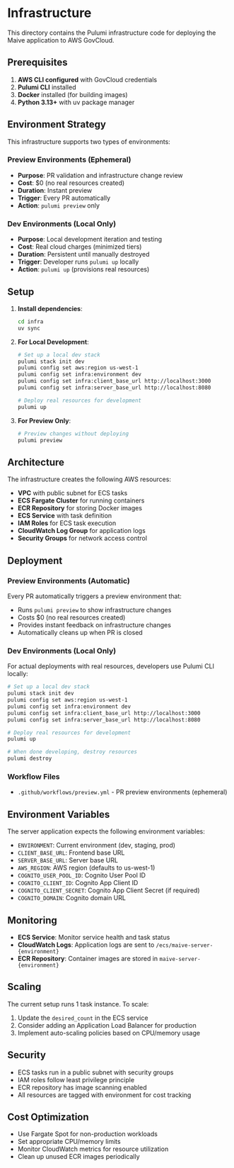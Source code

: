 # Infrastructure

This directory contains the Pulumi infrastructure code for deploying the Maive application to AWS GovCloud.

## Prerequisites

1. **AWS CLI configured** with GovCloud credentials
2. **Pulumi CLI** installed
3. **Docker** installed (for building images)
4. **Python 3.13+** with uv package manager

## Environment Strategy

This infrastructure supports two types of environments:

### Preview Environments (Ephemeral)
- **Purpose**: PR validation and infrastructure change review
- **Cost**: $0 (no real resources created)
- **Duration**: Instant preview
- **Trigger**: Every PR automatically
- **Action**: `pulumi preview` only

### Dev Environments (Local Only)
- **Purpose**: Local development iteration and testing
- **Cost**: Real cloud charges (minimized tiers)
- **Duration**: Persistent until manually destroyed
- **Trigger**: Developer runs `pulumi up` locally
- **Action**: `pulumi up` (provisions real resources)

## Setup

1. **Install dependencies**:
   ```bash
   cd infra
   uv sync
   ```

2. **For Local Development**:
   ```bash
   # Set up a local dev stack
   pulumi stack init dev
   pulumi config set aws:region us-west-1
   pulumi config set infra:environment dev
   pulumi config set infra:client_base_url http://localhost:3000
   pulumi config set infra:server_base_url http://localhost:8080
   
   # Deploy real resources for development
   pulumi up
   ```

3. **For Preview Only**:
   ```bash
   # Preview changes without deploying
   pulumi preview
   ```

## Architecture

The infrastructure creates the following AWS resources:

- **VPC** with public subnet for ECS tasks
- **ECS Fargate Cluster** for running containers
- **ECR Repository** for storing Docker images
- **ECS Service** with task definition
- **IAM Roles** for ECS task execution
- **CloudWatch Log Group** for application logs
- **Security Groups** for network access control

## Deployment

### Preview Environments (Automatic)

Every PR automatically triggers a preview environment that:
- Runs `pulumi preview` to show infrastructure changes
- Costs $0 (no real resources created)
- Provides instant feedback on infrastructure changes
- Automatically cleans up when PR is closed

### Dev Environments (Local Only)

For actual deployments with real resources, developers use Pulumi CLI locally:

```bash
# Set up a local dev stack
pulumi stack init dev
pulumi config set aws:region us-west-1
pulumi config set infra:environment dev
pulumi config set infra:client_base_url http://localhost:3000
pulumi config set infra:server_base_url http://localhost:8080

# Deploy real resources for development
pulumi up

# When done developing, destroy resources
pulumi destroy
```

### Workflow Files
- `.github/workflows/preview.yml` - PR preview environments (ephemeral)

## Environment Variables

The server application expects the following environment variables:

- `ENVIRONMENT`: Current environment (dev, staging, prod)
- `CLIENT_BASE_URL`: Frontend base URL
- `SERVER_BASE_URL`: Server base URL
- `AWS_REGION`: AWS region (defaults to us-west-1)
- `COGNITO_USER_POOL_ID`: Cognito User Pool ID
- `COGNITO_CLIENT_ID`: Cognito App Client ID
- `COGNITO_CLIENT_SECRET`: Cognito App Client Secret (if required)
- `COGNITO_DOMAIN`: Cognito domain URL

## Monitoring

- **ECS Service**: Monitor service health and task status
- **CloudWatch Logs**: Application logs are sent to `/ecs/maive-server-{environment}`
- **ECR Repository**: Container images are stored in `maive-server-{environment}`

## Scaling

The current setup runs 1 task instance. To scale:

1. Update the `desired_count` in the ECS service
2. Consider adding an Application Load Balancer for production
3. Implement auto-scaling policies based on CPU/memory usage

## Security

- ECS tasks run in a public subnet with security groups
- IAM roles follow least privilege principle
- ECR repository has image scanning enabled
- All resources are tagged with environment for cost tracking

## Cost Optimization

- Use Fargate Spot for non-production workloads
- Set appropriate CPU/memory limits
- Monitor CloudWatch metrics for resource utilization
- Clean up unused ECR images periodically